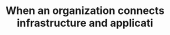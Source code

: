 ---
layout: answer
title: "When an organization connects infrastructure and applicati"
blurb: "A hybrid deployment is a way to connect infrastructure and applications between cloud-based resources and existing resources that are not located in the c"
quid: 168
---